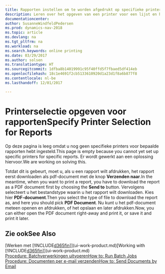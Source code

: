 ```yaml
---
title: Rapporten instellen om te worden afgedrukt op specifieke printers
description: Leren over het opgeven van een printer voor een lijst en het gebruik van het venster Printerselecties.
documentationcenter: 
author: SusanneWindfeldPedersen
ms.prod: dynamics-nav-2018
ms.topic: article
ms.devlang: na
ms.tgt_pltfrm: na
ms.workload: na
ms.search.keywords: online printing
ms.date: 03/29/2017
ms.author: solsen
ms.translationtype: HT
ms.sourcegitcommit: 1dfba8b14019991c95f40ffd5f7fbaed5df414eb
ms.openlocfilehash: 18c1e4691f2cb5133610920d1a23d1f8a6b877f8
ms.contentlocale: nl-be
ms.lasthandoff: 12/01/2017

---
```

# <a name="specify-printer-selection-for-reports"></a><span data-ttu-id="a1c66-103">Printerselectie opgeven voor rapporten</span><span class="sxs-lookup"><span data-stu-id="a1c66-103">Specify Printer Selection for Reports</span></span>
<span data-ttu-id="a1c66-104">Op deze pagina is leeg omdat u nog geen specifieke printers voor bepaalde rapporten hebt ingesteld.</span><span class="sxs-lookup"><span data-stu-id="a1c66-104">This page is empty because you cannot yet set up specific printers for specific reports.</span></span> <span data-ttu-id="a1c66-105">Er wordt gewerkt aan een oplossing hiervoor.</span><span class="sxs-lookup"><span data-stu-id="a1c66-105">We are working on solving this.</span></span>

<span data-ttu-id="a1c66-106">Totdat dit is gebeurt, moet u, als u een rapport wilt afdrukken, het rapport eerst downloaden als pdf-document met de knop **Verzenden naar**.</span><span class="sxs-lookup"><span data-stu-id="a1c66-106">In the meantime, when you want to print a report, you have to download the report as a PDF document first by choosing the **Send to** button.</span></span> <span data-ttu-id="a1c66-107">Vervolgens selecteert u het bestandstype waarin u het rapport wilt downloaden. Kies hier **PDF-document**.</span><span class="sxs-lookup"><span data-stu-id="a1c66-107">Then you select the type of file to download the report as, and here you should pick **PDF Document**.</span></span> <span data-ttu-id="a1c66-108">Nu kunt u het pdf-document meteen openen en afdrukken, of het opslaan en later afdrukken.</span><span class="sxs-lookup"><span data-stu-id="a1c66-108">Now, you can either open the PDF document right-away and print it, or save it and print it later.</span></span>

<!--

You can set up reports so that they must be printed on a specific printer. The following are some uses of printer selection:

- You can print reports on special company letterhead.
- You can print reports on different paper sizes.
- You can print reports on the default printer of a specified employee.

You use the **Printer Selections** window to set different values to obtain different output. If you set a specific printer selection, then it takes precedence over a more general printer selection. For example, you can set a printer selection that has values in the **User ID**, **Report ID**, and **Printer Name** fields. This printer selection takes precedence over a printer selection that has blank entries in the **User ID** or **Report ID** fields.

The following table describes the combination of values to specify when you set up printer selections for a report.

|To                                                 |Set the following values                                             |
|---------------------------------------------------|---------------------------------------------------------------------|
|Print a report to a specific printer for all users |Specify values in the **Report ID** and **Printer Name** fields and leave the **User ID** field blank.|
|Print all reports to a specific printer for a specific user|Specify values in the **User ID** and **Printer Name** fields and leave the **Report ID** field blank.|
|Set the default printer for all reports|Specify a value in the **Printer Name** field and leave the **User ID** and **Report ID** fields blank.|
|Print a specific report to the user’s default printer|Specify a value in the **Report ID** field and leave the **Printer Name** and **User ID** fields blank.|
|Print a specific report to a specific printer for a specific user|Specify values in all three fields.|
-->

## <a name="see-also"></a><span data-ttu-id="a1c66-109">Zie ook</span><span class="sxs-lookup"><span data-stu-id="a1c66-109">See Also</span></span>
<span data-ttu-id="a1c66-110">[Werken met [!INCLUDE[d365fin](includes/d365fin_md.md)]](ui-work-product.md)</span><span class="sxs-lookup"><span data-stu-id="a1c66-110">[Working with [!INCLUDE[d365fin](includes/d365fin_md.md)]](ui-work-product.md)</span></span>  
[<span data-ttu-id="a1c66-111">Procedure: Batchverwerkingen uitvoeren</span><span class="sxs-lookup"><span data-stu-id="a1c66-111">How to: Run Batch Jobs</span></span>](ui-how-run-batch-jobs.md)  
[<span data-ttu-id="a1c66-112">Procedure: Documenten per e-mail verzenden</span><span class="sxs-lookup"><span data-stu-id="a1c66-112">How to: Send Documents by Email</span></span>](ui-how-send-documents-email.md)  

